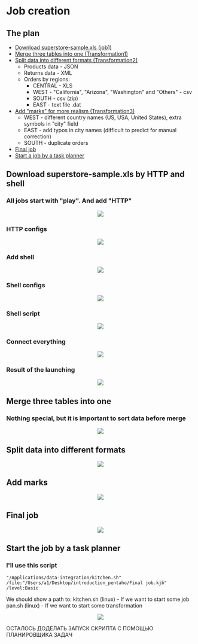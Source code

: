 # Job creation

## The plan

* [Download superstore-sample.xls (job1)](#download-superstore-samplexls-by-http-and-shell)
* [Merge three tables into one (Transformation1)](#merge-three-tables-into-one)
* [Split data into different formats (Transformation2)](#split-data-into-different-formats)
  * Products data - JSON
  * Returns data - XML
  * Orders by regions:
    * CENTRAL - XLS
    * WEST - "California", "Arizona", "Washington" and "Others" - csv
    * SOUTH - csv (zip)
    * EAST - text file .dat
* [Add "marks" for more realism (Transformation3)](#add-marks)
  * WEST - different country names (US, USA, United States), extra symbols in "city" field
  * EAST - add typos in city names (difficult to predict for manual correction)
  * SOUTH - duplicate orders
* [Final job](#final-job)
* [Start a job by a task planner](#start-the-job-by-a-task-planner)



## Download superstore-sample.xls by HTTP and shell

### All jobs start with "play". And add "HTTP"

<p align="center"><img  src="https://github.com/victorjulyin/DE-101/blob/main/Module4/4.3%20Getting to know the Pentaho/4.3.2%20Base/pics/job1.png"></p>

### HTTP configs

<p align="center"><img  src="https://github.com/victorjulyin/DE-101/blob/main/Module4/4.3%20Getting to know the Pentaho/4.3.2%20Base/pics/job2.png"></p>

### Add shell

<p align="center"><img  src="https://github.com/victorjulyin/DE-101/blob/main/Module4/4.3%20Getting to know the Pentaho/4.3.2%20Base/pics/job3.png"></p>

### Shell configs

<p align="center"><img  src="https://github.com/victorjulyin/DE-101/blob/main/Module4/4.3%20Getting to know the Pentaho/4.3.2%20Base/pics/job4.png"></p>

### Shell script

<p align="center"><img  src="https://github.com/victorjulyin/DE-101/blob/main/Module4/4.3%20Getting to know the Pentaho/4.3.2%20Base/pics/job5.png"></p>

### Connect everything 

<p align="center"><img  src="https://github.com/victorjulyin/DE-101/blob/main/Module4/4.3%20Getting to know the Pentaho/4.3.2%20Base/pics/job6.png"></p>

### Result of the launching

<p align="center"><img  src="https://github.com/victorjulyin/DE-101/blob/main/Module4/4.3%20Getting to know the Pentaho/4.3.2%20Base/pics/job7.png"></p>


## Merge three tables into one

### Nothing special, but it is important to sort data before merge

<p align="center"><img  src="https://github.com/victorjulyin/DE-101/blob/main/Module4/4.3%20Getting to know the Pentaho/4.3.2%20Base/pics/Transformation1.png"></p>


## Split data into different formats

<p align="center"><img  src="https://github.com/victorjulyin/DE-101/blob/main/Module4/4.3%20Getting to know the Pentaho/4.3.2%20Base/pics/Transformation2.png"></p>



## Add marks

<p align="center"><img  src="https://github.com/victorjulyin/DE-101/blob/main/Module4/4.3%20Getting to know the Pentaho/4.3.2%20Base/pics/add_marks.png"></p>

## Final job

<p align="center"><img  src="https://github.com/victorjulyin/DE-101/blob/main/Module4/4.3%20Getting to know the Pentaho/4.3.2%20Base/pics/final_job.png"></p>


## Start the job by a task planner

### I'll use this script


    "/Applications/data-integration/kitchen.sh" /file:"/Users/a1/Desktop/introduction_pentaho/Final job.kjb" /level:Basic

We should show a path to:
kitchen.sh (linux) - If we want to start some job
pan.sh (linux) - If we want to start some transformation


<p align="center"><img  src="https://github.com/victorjulyin/DE-101/blob/main/Module4/4.3%20Getting to know the Pentaho/4.3.2%20Base/pics/the_result.png"></p>




ОСТАЛОСЬ ДОДЕЛАТЬ ЗАПУСК СКРИПТА С ПОМОЩЬЮ ПЛАНИРОВЩИКА ЗАДАЧ